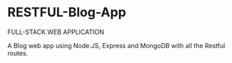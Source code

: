 # RESTFUL-Blog-App

FULL-STACK WEB APPLICATION

A Blog web app using Node.JS, Express and MongoDB with all the Restful routes.

